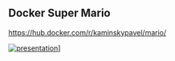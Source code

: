 ## Docker Super Mario 
https://hub.docker.com/r/kaminskypavel/mario/

<a href="https://docs.google.com/presentation/d/1xeWVJ_Y_Zs8CAhKkaDEV3B9EPQUYBYdDAeVtfI4lwdQ" rel="presentation">![presentation](https://i.imgur.com/0SGEgoH.png)]</a>
